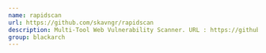 ```yaml
---
name: rapidscan
url: https://github.com/skavngr/rapidscan
description: Multi-Tool Web Vulnerability Scanner. URL : https://github.com/skavngr/rapidscan Groups : blackarch blackarch-webapp blackarch-scanner blackarch-recon blackarch-fingerprint blackarch-fuzzer blackarch-exploitation
group: blackarch
---
```

